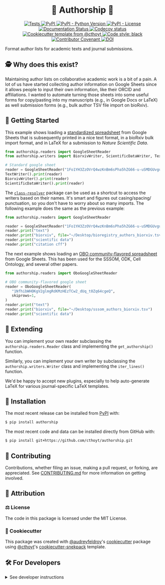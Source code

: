 <!--
<p align="center">
  <img src="https://github.com/cthoyt/authorship/raw/main/docs/source/logo.png" height="150">
</p>
-->

<h1 align="center">
  🚢 Authorship 🚢
</h1>

<p align="center">
    <a href="https://github.com/cthoyt/authorship/actions?query=workflow%3ATests">
        <img alt="Tests" src="https://github.com/cthoyt/authorship/workflows/Tests/badge.svg" />
    </a>
    <a href="https://pypi.org/project/authorship">
        <img alt="PyPI" src="https://img.shields.io/pypi/v/authorship" />
    </a>
    <a href="https://pypi.org/project/authorship">
        <img alt="PyPI - Python Version" src="https://img.shields.io/pypi/pyversions/authorship" />
    </a>
    <a href="https://github.com/cthoyt/authorship/blob/main/LICENSE">
        <img alt="PyPI - License" src="https://img.shields.io/pypi/l/authorship" />
    </a>
    <a href='https://authorship.readthedocs.io/en/latest/?badge=latest'>
        <img src='https://readthedocs.org/projects/authorship/badge/?version=latest' alt='Documentation Status' />
    </a>
    <a href="https://codecov.io/gh/cthoyt/authorship/branch/main">
        <img src="https://codecov.io/gh/cthoyt/authorship/branch/main/graph/badge.svg" alt="Codecov status" />
    </a>  
    <a href="https://github.com/cthoyt/cookiecutter-python-package">
        <img alt="Cookiecutter template from @cthoyt" src="https://img.shields.io/badge/Cookiecutter-snekpack-blue" /> 
    </a>
    <a href='https://github.com/psf/black'>
        <img src='https://img.shields.io/badge/code%20style-black-000000.svg' alt='Code style: black' />
    </a>
    <a href="https://github.com/cthoyt/authorship/blob/main/.github/CODE_OF_CONDUCT.md">
        <img src="https://img.shields.io/badge/Contributor%20Covenant-2.1-4baaaa.svg" alt="Contributor Covenant"/>
    </a>
    <a href="https://zenodo.org/badge/latestdoi/512023259">
        <img src="https://zenodo.org/badge/512023259.svg" alt="DOI">
    </a>
</p>

Format author lists for academic texts and journal submissions.

## 🕵️ Why does this exist?

Maintaining author lists on collaborative academic work is a bit of a pain.
A lot of us have started collecting author information on Google Sheets since
it allows people to input their own information, like their ORCID and
affiliations. I wanted to automate turning those sheets into some useful forms
for copy/pasting into my manuscripts (e.g., in Google Docs or LaTeX) as well
submission forms (e.g., bulk author TSV file import on bioRxiv).

## 💪 Getting Started

This example shows loading a [standardized spreadsheet](https://docs.google.com/spreadsheets/d/1Fo1YH3ZzOVrQ4wzKnBm6sPha5hZG66-u-uSMDGUvguI/edit#gid=0)
from Google Sheets that is subsequently printed in a nice text format, in a
bioRxiv bulk import format, and in LaTeX for a submission to
*Nature Scientific Data*.

```python
from authorship.readers import GoogleSheetReader
from authorship.writers import BiorxivWriter, ScientificDataWriter, TextWriter

# Standard google sheet
reader = GoogleSheetReader("1Fo1YH3ZzOVrQ4wzKnBm6sPha5hZG66-u-uSMDGUvguI")
TextWriter().print(reader)
BiorxivWriter().print(reader)
ScientificDataWriter().print(reader)
```

The [`class-resolver`](https://github.com/cthoyt/class-resolver) package can be
used as a shortcut to access the writers based on their names. It's smart and
figures out casing/spacing/ punctuation, so you don't have to worry about so
many imports. The following example does the same as the previous example:

```python
from authorship.readers import GoogleSheetReader

reader = GoogleSheetReader("1Fo1YH3ZzOVrQ4wzKnBm6sPha5hZG66-u-uSMDGUvguI")
reader.print("text")
reader.print("biorxiv", file="~/Desktop/bioregistry_authors_biorxiv.tsv")
reader.print("scientific data")
reader.print("citation cff")
```

The next example shows loading an
[OBO community-flavored spreadsheet](https://docs.google.com/spreadsheets/d/1NfhibWHOKgV2glmgRdKMzHEzTCw2_dUq_t0Zq64cgeQ)
from Google Sheets. This has been used for the SSSOM, ODK, Cell Ontology,
and several other papers. 

```python
from authorship.readers import OboGoogleSheetReader

# OBO community-flavored google sheet
reader = OboGoogleSheetReader(
   "1NfhibWHOKgV2glmgRdKMzHEzTCw2_dUq_t0Zq64cgeQ",
   skiprows=1,
)
reader.print("text")
reader.print("biorxiv", file="~/Desktop/sssom_authors_biorxiv.tsv")
reader.print("scientific data")
```

## 🐇 Extending

You can implement your own reader subclassing the `authorship.readers.Reader`
class and implementing the `get_authorship()` function.

Similarly, you can implement your own writer by subclassing the
`authorship.writers.Writer` class and implementing the `iter_lines()` function.

We'd be happy to accept new plugins, especially to help auto-generate LaTeX for
various journal-specific LaTeX templates.

## 🚀 Installation

The most recent release can be installed from
[PyPI](https://pypi.org/project/authorship/) with:

```bash
$ pip install authorship
```

The most recent code and data can be installed directly from GitHub with:

```bash
$ pip install git+https://github.com/cthoyt/authorship.git
```

## 👐 Contributing

Contributions, whether filing an issue, making a pull request, or forking, are appreciated. See
[CONTRIBUTING.md](https://github.com/cthoyt/authorship/blob/master/.github/CONTRIBUTING.md) for more information on getting involved.

## 👋 Attribution

### ⚖️ License

The code in this package is licensed under the MIT License.

### 🍪 Cookiecutter

This package was created with [@audreyfeldroy](https://github.com/audreyfeldroy)'s
[cookiecutter](https://github.com/cookiecutter/cookiecutter) package using [@cthoyt](https://github.com/cthoyt)'s
[cookiecutter-snekpack](https://github.com/cthoyt/cookiecutter-snekpack) template.

## 🛠️ For Developers

<details>
  <summary>See developer instructions</summary>


The final section of the README is for if you want to get involved by making a code contribution.

### Development Installation

To install in development mode, use the following:

```bash
$ git clone git+https://github.com/cthoyt/authorship.git
$ cd authorship
$ pip install -e .
```

### 🥼 Testing

After cloning the repository and installing `tox` with `pip install tox`, the unit tests in the `tests/` folder can be
run reproducibly with:

```shell
$ tox
```

Additionally, these tests are automatically re-run with each commit in a [GitHub Action](https://github.com/cthoyt/authorship/actions?query=workflow%3ATests).

### 📖 Building the Documentation

The documentation can be built locally using the following:

```shell
$ git clone git+https://github.com/cthoyt/authorship.git
$ cd authorship
$ tox -e docs
$ open docs/build/html/index.html
``` 

The documentation automatically installs the package as well as the `docs`
extra specified in the [`setup.cfg`](setup.cfg). `sphinx` plugins
like `texext` can be added there. Additionally, they need to be added to the
`extensions` list in [`docs/source/conf.py`](docs/source/conf.py).

### 📦 Making a Release

After installing the package in development mode and installing
`tox` with `pip install tox`, the commands for making a new release are contained within the `finish` environment
in `tox.ini`. Run the following from the shell:

```shell
$ tox -e finish
```

This script does the following:

1. Uses [Bump2Version](https://github.com/c4urself/bump2version) to switch the version number in the `setup.cfg`,
   `src/authorship/version.py`, and [`docs/source/conf.py`](docs/source/conf.py) to not have the `-dev` suffix
2. Packages the code in both a tar archive and a wheel using [`build`](https://github.com/pypa/build)
3. Uploads to PyPI using [`twine`](https://github.com/pypa/twine). Be sure to have a `.pypirc` file configured to avoid the need for manual input at this
   step
4. Push to GitHub. You'll need to make a release going with the commit where the version was bumped.
5. Bump the version to the next patch. If you made big changes and want to bump the version by minor, you can
   use `tox -e bumpversion minor` after.
</details>
